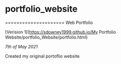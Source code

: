 # portfolio_website
=====================
Web Portfolio

[Verision 1](https://sdowney1999.github.io/My Portfolio Website/portfolio_Website/portfolio.html)

*7th of May 2021*

Created my original portoflio website
